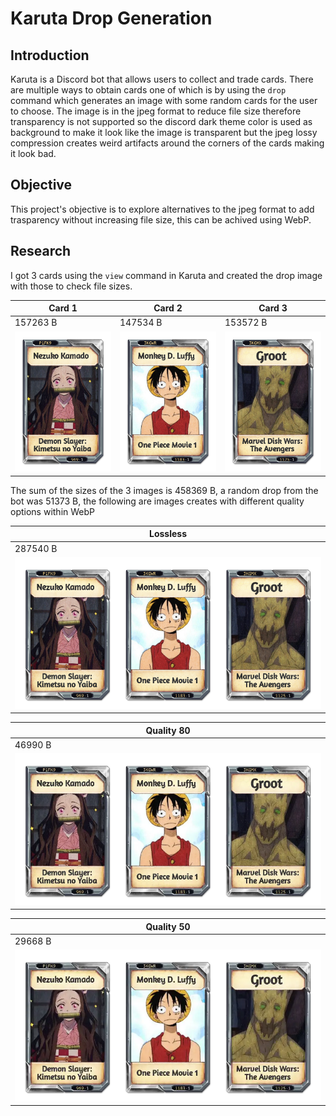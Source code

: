 # Karuta Drop Generation

## Introduction

Karuta is a Discord bot that allows users to collect and trade cards. There are multiple ways to
obtain cards one of which is by using the `drop` command which generates an image with some random
cards for the user to choose. The image is in the jpeg format to reduce file size therefore
transparency is not supported so the discord dark theme color is used as background to make it look
like the image is transparent but the jpeg lossy compression creates weird artifacts around the corners
of the cards making it look bad.

## Objective

This project's objective is to explore alternatives to the jpeg format to add trasparency without
increasing file size, this can be achived using WebP.

## Research

I got 3 cards using the `view` command in Karuta and created the drop image with those to check file
sizes.

| Card 1 | Card 2 | Card 3 |
| --- | --- | --- |
| 157263 B | 147534 B | 153572 B |
| ![First card](.github/resources/input1.png) | ![Second card](.github/resources/input2.png) | ![Third card](.github/resources/input3.png) |

The sum of the sizes of the 3 images is 458369 B, a random drop from the bot was 51373 B, the
following are images creates with different quality options within WebP

| Lossless |
| --- |
| 287540 B |
| ![Lossless WebP image](.github/resources/output-lossless.webp) |

| Quality 80 |
| --- |
| 46990 B |
| ![Quality 80 WebP image](.github/resources/output-q80.webp) |

| Quality 50 |
| --- |
| 29668 B |
| ![Quality 50 WebP image](.github/resources/output-q50.webp) |